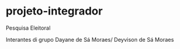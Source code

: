 # projeto-integrador

Pesquisa Eleitoral

Interantes di grupo
Dayane de Sá Moraes/
Deyvison de Sá Moraes
